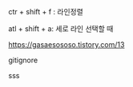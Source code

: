 ctr + shift + f : 라인정렬

atl + shift + a: 세로 라인 선택할 때





https://gasaesososo.tistory.com/13

gitignore

sss


